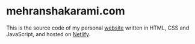 # mehranshakarami.com
This is the source code of my personal [website](https://mehranshakarami.com/) written in HTML, CSS and JavaScript, and hosted on [Netlify](https://www.netlify.com/).


